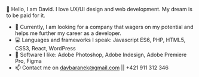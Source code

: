 👋 Hello, I am David. I love UX/UI design and web development. My dream is to be paid for it. 

- 👀 Currently, I am looking for a company that wagers on my potential and helps me further my career as a developer.
- 💻 Languages and frameworks I speak: Javascript ES6, PHP, HTML5, CSS3, React, WordPress
- 🎨 Software I like: Adobe Photoshop, Adobe Indesign, Adobe Premiere Pro, Figma 
- 📫 Contact me on davbaranek@gmail.com || +421 911 312 346
